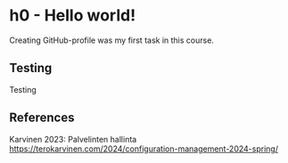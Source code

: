 # h0 - Hello world!

Creating GitHub-profile was my first task in this course.

## Testing

Testing

## References

Karvinen 2023: Palvelinten hallinta https://terokarvinen.com/2024/configuration-management-2024-spring/
